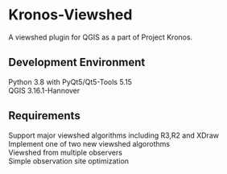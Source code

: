# Kronos-Viewshed
A viewshed plugin for QGIS as a part of Project Kronos.

## Development Environment
Python 3.8 with PyQt5/Qt5-Tools 5.15    
QGIS 3.16.1-Hannover

## Requirements
Support major viewshed algorithms including R3,R2 and XDraw    
Implement one of two new viewshed algorothms    
Viewshed from multiple observers    
Simple observation site optimization    

